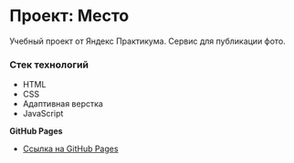 # Проект: Место

Учебный проект от Яндекс Практикума. Сервис для публикации фото.

### Стек технологий
* HTML
* CSS
* Адаптивная верстка
* JavaScript


**GitHub Pages**

* [Ссылка на GitHub Pages](https://vedmitt.github.io/mesto/index.html)
